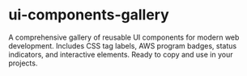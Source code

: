# ui-components-gallery
A comprehensive gallery of reusable UI components for modern web development. Includes CSS tag labels, AWS program badges, status indicators, and interactive elements. Ready to copy and use in your projects.
